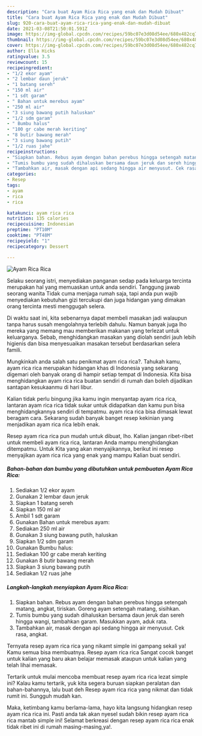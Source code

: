 ```yaml
---
description: "Cara buat Ayam Rica Rica yang enak dan Mudah Dibuat"
title: "Cara buat Ayam Rica Rica yang enak dan Mudah Dibuat"
slug: 920-cara-buat-ayam-rica-rica-yang-enak-dan-mudah-dibuat
date: 2021-03-08T21:50:01.591Z
image: https://img-global.cpcdn.com/recipes/59bc07e3d08d54ee/680x482cq70/ayam-rica-rica-foto-resep-utama.jpg
thumbnail: https://img-global.cpcdn.com/recipes/59bc07e3d08d54ee/680x482cq70/ayam-rica-rica-foto-resep-utama.jpg
cover: https://img-global.cpcdn.com/recipes/59bc07e3d08d54ee/680x482cq70/ayam-rica-rica-foto-resep-utama.jpg
author: Ella Hicks
ratingvalue: 3.5
reviewcount: 15
recipeingredient:
- "1/2 ekor ayam"
- "2 lembar daun jeruk"
- "1 batang sereh"
- "150 ml air"
- "1 sdt garam"
- " Bahan untuk merebus ayam"
- "250 ml air"
- "3 siung bawang putih haluskan"
- "1/2 sdm garam"
- " Bumbu halus"
- "100 gr cabe merah keriting"
- "8 butir bawang merah"
- "3 siung bawang putih"
- "1/2 ruas jahe"
recipeinstructions:
- "Siapkan bahan. Rebus ayam dengan bahan perebus hingga setengah matang, angkat, tiriskan. Goreng ayam setengah matang, sisihkan."
- "Tumis bumbu yang sudah dihaluskan bersama daun jeruk dan sereh hingga wangi, tambahkan garam. Masukkan ayam, aduk rata."
- "Tambahkan air, masak dengan api sedang hingga air menyusut. Cek rasa, angkat."
categories:
- Resep
tags:
- ayam
- rica
- rica

katakunci: ayam rica rica 
nutrition: 135 calories
recipecuisine: Indonesian
preptime: "PT10M"
cooktime: "PT48M"
recipeyield: "1"
recipecategory: Dessert

---
```



![Ayam Rica Rica](https://img-global.cpcdn.com/recipes/59bc07e3d08d54ee/680x482cq70/ayam-rica-rica-foto-resep-utama.jpg)

Selaku seorang istri, menyediakan panganan sedap pada keluarga tercinta merupakan hal yang memuaskan untuk anda sendiri. Tanggung jawab seorang  wanita Tidak cuma menjaga rumah saja, tapi anda pun wajib menyediakan kebutuhan gizi tercukupi dan juga hidangan yang dimakan orang tercinta mesti menggugah selera.

Di waktu  saat ini, kita sebenarnya dapat membeli masakan jadi walaupun tanpa harus susah mengolahnya terlebih dahulu. Namun banyak juga lho mereka yang memang mau memberikan makanan yang terlezat untuk keluarganya. Sebab, menghidangkan masakan yang diolah sendiri jauh lebih higienis dan bisa menyesuaikan masakan tersebut berdasarkan selera famili. 



Mungkinkah anda salah satu penikmat ayam rica rica?. Tahukah kamu, ayam rica rica merupakan hidangan khas di Indonesia yang sekarang digemari oleh banyak orang di hampir setiap tempat di Indonesia. Kita bisa menghidangkan ayam rica rica buatan sendiri di rumah dan boleh dijadikan santapan kesukaanmu di hari libur.

Kalian tidak perlu bingung jika kamu ingin menyantap ayam rica rica, lantaran ayam rica rica tidak sukar untuk didapatkan dan kamu pun bisa menghidangkannya sendiri di tempatmu. ayam rica rica bisa dimasak lewat beragam cara. Sekarang sudah banyak banget resep kekinian yang menjadikan ayam rica rica lebih enak.

Resep ayam rica rica pun mudah untuk dibuat, lho. Kalian jangan ribet-ribet untuk membeli ayam rica rica, lantaran Anda mampu menghidangkan ditempatmu. Untuk Kita yang akan menyajikannya, berikut ini resep menyajikan ayam rica rica yang enak yang mampu Kalian buat sendiri.

<!--inarticleads1-->

##### Bahan-bahan dan bumbu yang dibutuhkan untuk pembuatan Ayam Rica Rica:

1. Sediakan 1/2 ekor ayam
1. Gunakan 2 lembar daun jeruk
1. Siapkan 1 batang sereh
1. Siapkan 150 ml air
1. Ambil 1 sdt garam
1. Gunakan  Bahan untuk merebus ayam:
1. Sediakan 250 ml air
1. Gunakan 3 siung bawang putih, haluskan
1. Siapkan 1/2 sdm garam
1. Gunakan  Bumbu halus:
1. Sediakan 100 gr cabe merah keriting
1. Gunakan 8 butir bawang merah
1. Siapkan 3 siung bawang putih
1. Sediakan 1/2 ruas jahe




<!--inarticleads2-->

##### Langkah-langkah menyiapkan Ayam Rica Rica:

1. Siapkan bahan. Rebus ayam dengan bahan perebus hingga setengah matang, angkat, tiriskan. Goreng ayam setengah matang, sisihkan.
1. Tumis bumbu yang sudah dihaluskan bersama daun jeruk dan sereh hingga wangi, tambahkan garam. Masukkan ayam, aduk rata.
1. Tambahkan air, masak dengan api sedang hingga air menyusut. Cek rasa, angkat.




Ternyata resep ayam rica rica yang nikamt simple ini gampang sekali ya! Kamu semua bisa membuatnya. Resep ayam rica rica Sangat cocok banget untuk kalian yang baru akan belajar memasak ataupun untuk kalian yang telah lihai memasak.

Tertarik untuk mulai mencoba membuat resep ayam rica rica lezat simple ini? Kalau kamu tertarik, yuk kita segera buruan siapkan peralatan dan bahan-bahannya, lalu buat deh Resep ayam rica rica yang nikmat dan tidak rumit ini. Sungguh mudah kan. 

Maka, ketimbang kamu berlama-lama, hayo kita langsung hidangkan resep ayam rica rica ini. Pasti anda tak akan nyesel sudah bikin resep ayam rica rica mantab simple ini! Selamat berkreasi dengan resep ayam rica rica enak tidak ribet ini di rumah masing-masing,ya!.


